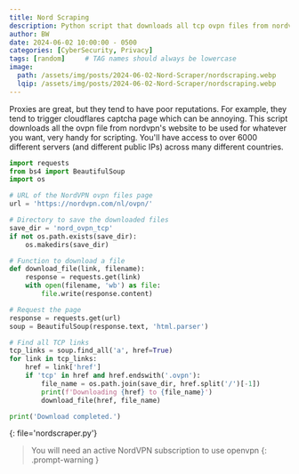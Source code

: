```yaml
---
title: Nord Scraping
description: Python script that downloads all tcp ovpn files from nordvpn.com 
author: BW
date: 2024-06-02 10:00:00 - 0500
categories: [CyberSecurity, Privacy]
tags: [random]     # TAG names should always be lowercase
image:
  path: /assets/img/posts/2024-06-02-Nord-Scraper/nordscraping.webp
  lqip: /assets/img/posts/2024-06-02-Nord-Scraper/nordscraping.webp
---
```


Proxies are great, but they tend to have poor reputations. 
For example, they tend to trigger cloudflares captcha page which can be annoying.
This script downloads all the ovpn file from nordvpn's website to be used for whatever you want, very handy for scripting. You'll have access to over 6000 different servers (and different public IPs) across many different countries.

```python
import requests
from bs4 import BeautifulSoup
import os

# URL of the NordVPN ovpn files page
url = 'https://nordvpn.com/nl/ovpn/'

# Directory to save the downloaded files
save_dir = 'nord_ovpn_tcp'
if not os.path.exists(save_dir):
    os.makedirs(save_dir)

# Function to download a file
def download_file(link, filename):
    response = requests.get(link)
    with open(filename, 'wb') as file:
        file.write(response.content)

# Request the page
response = requests.get(url)
soup = BeautifulSoup(response.text, 'html.parser')

# Find all TCP links
tcp_links = soup.find_all('a', href=True)
for link in tcp_links:
    href = link['href']
    if 'tcp' in href and href.endswith('.ovpn'):
        file_name = os.path.join(save_dir, href.split('/')[-1])
        print(f'Downloading {href} to {file_name}')
        download_file(href, file_name)

print('Download completed.')
```
{: file='nordscraper.py'}

> You will need an active NordVPN subscription to use openvpn
{: .prompt-warning }

